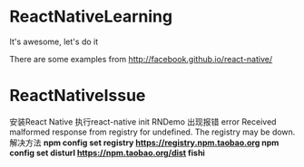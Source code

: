 # ReactNativeLearning

It's awesome, let's do it

There are some examples from http://facebook.github.io/react-native/

# ReactNativeIssue
安装React Native 
执行react-native init RNDemo 
出现报错 
error Received malformed response from registry for undefined. The registry may be down. 
解决方法 
<b/>npm config set registry https://registry.npm.taobao.org 
<b/>npm config set disturl https://npm.taobao.org/dist
<b/>fishi

